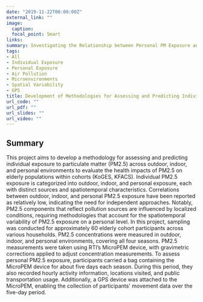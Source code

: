 ```yaml
---
date: "2019-11-22T00:00:00Z"
external_link: ""
image:
  caption:
  focal_point: Smart
links:
summary: Investigating the Relationship between Personal PM Exposure and Time-Activity Diares and GPS Data and Analyzing Spatial Variability of Personal PM Exposure in Microenvironments 
tags:
- All
- Individual Exposure
- Personal Exposure
- Air Pollution
- Microenvironments
- Spatial Variability
- GPS
title: Development of Methodologies for Assessing and Predicting Individual Level PM2.5 Exposure
url_code: ""
url_pdf: ""
url_slides: ""
url_video: ""
---
```


## Summary
This project aims to develop a methodology for assessing and predicting individual exposure to particulate matter (PM2.5) across outdoor, indoor, and personal environments to evaluate the health impacts of PM2.5 on elderly populations within cohorts (KoGES, KFACS). Individual PM2.5 exposure is categorized into outdoor, indoor, and personal exposure, each with distinct sources and spatiotemporal characteristics.
Correlations between outdoor, indoor, and personal PM2.5 exposure have been reported as relatively low, indicating the need for independent approaches. Notably, PM2.5 components that reflect pollution sources are influenced by localized conditions, requiring methodologies that account for the spatiotemporal variability of PM2.5 exposure on a personal level. In this project, sampling was conducted for approximately 60 elderly cohort participants across various households. PM2.5 concentrations were measured in outdoor, indoor, and personal environments, covering all four seasons. PM2.5 measurements were taken using RTI’s MicroPEM device, with gravimetric corrections applied to adjust concentration measurements.
To assess personal PM2.5 exposure, participants carried a bag containing the MicroPEM device for about five days each season. During this period, they also recorded hourly activity information, locations visited, and public transportation usage. Additionally, a GPS device was attached to the MicroPEM, enabling the collection of participants' movement data over the five-day period.


